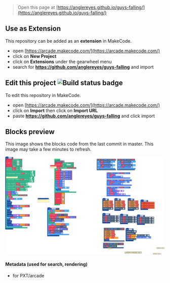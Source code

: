  


> Open this page at [https://anglereyes.github.io/guys-falling/](https://anglereyes.github.io/guys-falling/)

## Use as Extension

This repository can be added as an **extension** in MakeCode.

* open [https://arcade.makecode.com/](https://arcade.makecode.com/)
* click on **New Project**
* click on **Extensions** under the gearwheel menu
* search for **https://github.com/anglereyes/guys-falling** and import

## Edit this project ![Build status badge](https://github.com/anglereyes/guys-falling/workflows/MakeCode/badge.svg)

To edit this repository in MakeCode.

* open [https://arcade.makecode.com/](https://arcade.makecode.com/)
* click on **Import** then click on **Import URL**
* paste **https://github.com/anglereyes/guys-falling** and click import

## Blocks preview

This image shows the blocks code from the last commit in master.
This image may take a few minutes to refresh.

![A rendered view of the blocks](https://github.com/anglereyes/guys-falling/raw/master/.github/makecode/blocks.png)

#### Metadata (used for search, rendering)

* for PXT/arcade
<script src="https://makecode.com/gh-pages-embed.js"></script><script>makeCodeRender("{{ site.makecode.home_url }}", "{{ site.github.owner_name }}/{{ site.github.repository_name }}");</script>
